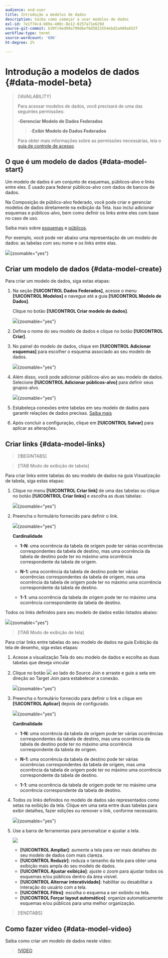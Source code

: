 ```yaml
---
audience: end-user
title: Introdução a modelos de dados
description: Saiba como começar a usar modelos de dados
exl-id: 7e1f74c4-b89a-480c-8e12-0257a71e629d
source-git-commit: b39fc9ed99a799d6ef6d5821554ebd2a409a652f
workflow-type: tm+mt
source-wordcount: '686'
ht-degree: 2%

---
```



# Introdução a modelos de dados {#data-model-beta}

>[!AVAILABILITY]
>
>Para acessar modelos de dados, você precisará de uma das seguintes permissões:
>
>-**Gerenciar Modelo de Dados Federados**
>>-**Exibir Modelo de Dados Federados**
>
>Para obter mais informações sobre as permissões necessárias, leia o [guia de controle de acesso](/help/governance-privacy-security/access-control.md).

## O que é um modelo de dados {#data-model-start}

Um modelo de dados é um conjunto de esquemas, públicos-alvo e links entre eles. É usado para federar públicos-alvo com dados de bancos de dados.

Na Composição de público-alvo federado, você pode criar e gerenciar modelos de dados diretamente na exibição da Tela. Isso inclui adicionar esquemas e públicos-alvo, bem como definir os links entre eles com base no caso de uso.

Saiba mais sobre [esquemas](../customer/schemas.md#schema-start) e [públicos](../start/audiences.md).

Por exemplo, você pode ver abaixo uma representação de um modelo de dados: as tabelas com seu nome e os links entre elas.

![](assets/datamodel.png){zoomable="yes"}

## Criar um modelo de dados {#data-model-create}

Para criar um modelo de dados, siga estas etapas:

1. Na seção **[!UICONTROL Dados Federados]**, acesse o menu **[!UICONTROL Modelos]** e navegue até a guia **[!UICONTROL Modelo de Dados]**.

   Clique no botão **[!UICONTROL Criar modelo de dados]**.

   ![](assets/datamodel_create.png){zoomable="yes"}

1. Defina o nome do seu modelo de dados e clique no botão **[!UICONTROL Criar]**.

1. No painel do modelo de dados, clique em **[!UICONTROL Adicionar esquemas]** para escolher o esquema associado ao seu modelo de dados.

   ![](assets/datamodel_schemas.png){zoomable="yes"}

1. Além disso, você pode adicionar públicos-alvo ao seu modelo de dados. Selecione **[!UICONTROL Adicionar públicos-alvo]** para definir seus grupos-alvo.

   ![](assets/datamodel-audiences.png){zoomable="yes"}

1. Estabeleça conexões entre tabelas em seu modelo de dados para garantir relações de dados precisas. [Saiba mais](#data-model-links)

1. Após concluir a configuração, clique em **[!UICONTROL Salvar]** para aplicar as alterações.

## Criar links {#data-model-links}

>[!BEGINTABS]

>[!TAB Modo de exibição de tabela]

Para criar links entre tabelas do seu modelo de dados na guia Visualização de tabela, siga estas etapas:

1. Clique no menu **[!UICONTROL Criar link]** de uma das tabelas ou clique no botão **[!UICONTROL Criar links]** e escolha as duas tabelas:

   ![](assets/datamodel_createlinks.png){zoomable="yes"}

1. Preencha o formulário fornecido para definir o link.

   ![](assets/datamodel_link.png){zoomable="yes"}

   **Cardinalidade**

   * **1-N**: uma ocorrência da tabela de origem pode ter várias ocorrências correspondentes da tabela de destino, mas uma ocorrência da tabela de destino pode ter no máximo uma ocorrência correspondente da tabela de origem.

   * **N-1**: uma ocorrência da tabela de destino pode ter várias ocorrências correspondentes da tabela de origem, mas uma ocorrência da tabela de origem pode ter no máximo uma ocorrência correspondente da tabela de destino.

   * **1-1**: uma ocorrência da tabela de origem pode ter no máximo uma ocorrência correspondente da tabela de destino.

Todos os links definidos para seu modelo de dados estão listados abaixo:

![](assets/datamodel_alllinks.png){zoomable="yes"}

>[!TAB Modo de exibição de tela]

Para criar links entre tabelas do seu modelo de dados na guia Exibição da tela de desenho, siga estas etapas:

1. Acesse a visualização Tela do seu modelo de dados e escolha as duas tabelas que deseja vincular

1. Clique no botão ![](assets/do-not-localize/Smock_AddCircle_18_N.svg) ao lado do Source Join e arraste e guie a seta em direção ao Target Join para estabelecer a conexão.

   ![](assets/datamodel.gif){zoomable="yes"}

1. Preencha o formulário fornecido para definir o link e clique em **[!UICONTROL Aplicar]** depois de configurado.

   ![](assets/datamodel-canvas-1.png){zoomable="yes"}

   **Cardinalidade**

   * **1-N**: uma ocorrência da tabela de origem pode ter várias ocorrências correspondentes da tabela de destino, mas uma ocorrência da tabela de destino pode ter no máximo uma ocorrência correspondente da tabela de origem.

   * **N-1**: uma ocorrência da tabela de destino pode ter várias ocorrências correspondentes da tabela de origem, mas uma ocorrência da tabela de origem pode ter no máximo uma ocorrência correspondente da tabela de destino.

   * **1-1**: uma ocorrência da tabela de origem pode ter no máximo uma ocorrência correspondente da tabela de destino.

1. Todos os links definidos no modelo de dados são representados como setas na exibição da tela. Clique em uma seta entre duas tabelas para exibir detalhes, fazer edições ou remover o link, conforme necessário.

   ![](assets/datamodel-canvas-2.png){zoomable="yes"}

1. Use a barra de ferramentas para personalizar e ajustar a tela.

   ![](assets/datamodel-canvas-3.png)

   * **[!UICONTROL Ampliar]**: aumente a tela para ver mais detalhes do seu modelo de dados com mais clareza.
   * **[!UICONTROL Reduzir]**: reduza o tamanho da tela para obter uma exibição mais ampla do seu modelo de dados.
   * **[!UICONTROL Ajustar exibição]**: ajuste o zoom para ajustar todos os esquemas e/ou públicos dentro da área visível.
   * **[!UICONTROL Alternar interatividade]**: habilitar ou desabilitar a interação do usuário com a tela.
   * **[!UICONTROL Filtro]**: escolha o esquema a ser exibido na tela.
   * **[!UICONTROL Forçar layout automático]**: organize automaticamente esquemas e/ou públicos para uma melhor organização.

>[!ENDTABS]

## Como fazer vídeo {#data-model-video}

Saiba como criar um modelo de dados neste vídeo:

>[!VIDEO](https://video.tv.adobe.com/v/3432020)
